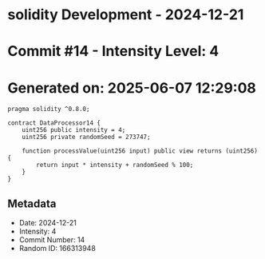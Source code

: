 ﻿# solidity Development - 2024-12-21
# Commit #14 - Intensity Level: 4
# Generated on: 2025-06-07 12:29:08
```solidity
pragma solidity ^0.8.0;

contract DataProcessor14 {
    uint256 public intensity = 4;
    uint256 private randomSeed = 273747;

    function processValue(uint256 input) public view returns (uint256) {
        return input * intensity + randomSeed % 100;
    }
}
```
## Metadata
- Date: 2024-12-21
- Intensity: 4
- Commit Number: 14
- Random ID: 166313948
